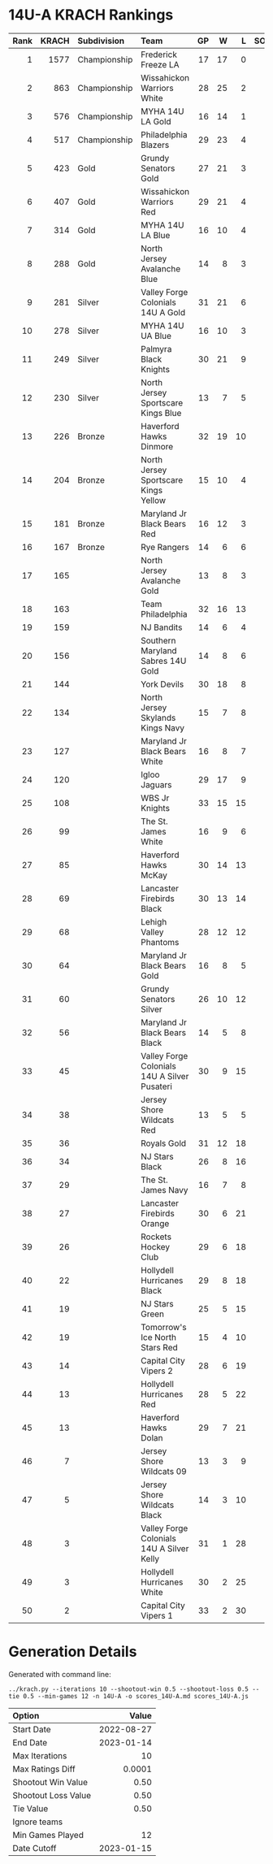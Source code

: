 # 14U-A KRACH Rankings
Rank|KRACH|Subdivision|Team|GP|W|L|SOW|SOL|T|SoS
---:|---:|:---|:---|---:|---:|---:|---:|---:|---:|---:
1|1577|Championship|Frederick Freeze LA|17|17|0|0|0|0|221
2|863|Championship|Wissahickon Warriors White|28|25|2|1|0|0|234
3|576|Championship|MYHA 14U LA Gold|16|14|1|1|0|0|125
4|517|Championship|Philadelphia Blazers|29|23|4|1|1|0|157
5|423|Gold|Grundy Senators Gold|27|21|3|2|1|0|132
6|407|Gold|Wissahickon Warriors Red|29|21|4|0|4|0|156
7|314|Gold|MYHA 14U LA Blue|16|10|4|1|1|0|223
8|288|Gold|North Jersey Avalanche Blue|14|8|3|0|3|0|182
9|281|Silver|Valley Forge Colonials 14U A Gold|31|21|6|3|1|0|137
10|278|Silver|MYHA 14U UA Blue|16|10|3|3|0|0|175
11|249|Silver|Palmyra Black Knights|30|21|9|0|0|0|242
12|230|Silver|North Jersey Sportscare Kings Blue|13|7|5|1|0|0|222
13|226|Bronze|Haverford Hawks Dinmore|32|19|10|0|3|0|313
14|204|Bronze|North Jersey Sportscare Kings Yellow|15|10|4|1|0|0|123
15|181|Bronze|Maryland Jr Black Bears Red|16|12|3|1|0|0|85
16|167|Bronze|Rye Rangers|14|6|6|2|0|0|220
17|165||North Jersey Avalanche Gold|13|8|3|0|2|0|136
18|163||Team Philadelphia|32|16|13|2|1|0|309
19|159||NJ Bandits|14|6|4|2|2|0|246
20|156||Southern Maryland Sabres 14U Gold|14|8|6|0|0|0|179
21|144||York Devils|30|18|8|2|2|0|118
22|134||North Jersey Skylands Kings Navy|15|7|8|0|0|0|223
23|127||Maryland Jr Black Bears White|16|8|7|1|0|0|185
24|120||Igloo Jaguars|29|17|9|1|2|0|128
25|108||WBS Jr Knights|33|15|15|1|2|0|183
26|99||The St. James White|16|9|6|0|1|0|130
27|85||Haverford Hawks McKay|30|14|13|1|2|0|151
28|69||Lancaster Firebirds Black|30|13|14|1|2|0|159
29|68||Lehigh Valley Phantoms|28|12|12|2|2|0|123
30|64||Maryland Jr Black Bears Gold|16|8|5|1|2|0|59
31|60||Grundy Senators Silver|26|10|12|1|3|0|248
32|56||Maryland Jr Black Bears Black|14|5|8|1|0|0|167
33|45||Valley Forge Colonials 14U A Silver Pusateri|30|9|15|3|3|0|180
34|38||Jersey Shore Wildcats Red|13|5|5|1|2|0|112
35|36||Royals Gold|31|12|18|0|1|0|156
36|34||NJ Stars Black|26|8|16|1|0|1|153
37|29||The St. James Navy|16|7|8|1|0|0|87
38|27||Lancaster Firebirds Orange|30|6|21|2|1|0|282
39|26||Rockets Hockey Club|29|6|18|5|0|0|195
40|22||Hollydell Hurricanes Black|29|8|18|2|1|0|160
41|19||NJ Stars Green|25|5|15|3|2|0|72
42|19||Tomorrow's Ice North Stars Red|15|4|10|0|1|0|100
43|14||Capital City Vipers 2|28|6|19|1|2|0|140
44|13||Hollydell Hurricanes Red|28|5|22|0|1|0|162
45|13||Haverford Hawks Dolan|29|7|21|1|0|0|76
46|7||Jersey Shore Wildcats 09|13|3|9|1|0|0|122
47|5||Jersey Shore Wildcats Black|14|3|10|0|1|0|76
48|3||Valley Forge Colonials 14U A Silver Kelly|31|1|28|1|1|0|186
49|3||Hollydell Hurricanes White|30|2|25|2|0|1|118
50|2||Capital City Vipers 1|33|2|30|0|1|0|201
# Generation Details

Generated with command line:
```
../krach.py --iterations 10 --shootout-win 0.5 --shootout-loss 0.5 --tie 0.5 --min-games 12 -n 14U-A -o scores_14U-A.md scores_14U-A.js
```

| Option | Value |
| :----- | ----: |
| Start Date | 2022-08-27 |
| End Date | 2023-01-14 |
| Max Iterations | 10 |
| Max Ratings Diff | 0.0001 |
| Shootout Win Value | 0.50 |
| Shootout Loss Value | 0.50 |
| Tie Value | 0.50 |
| Ignore teams |  |
| Min Games Played | 12 |
| Date Cutoff | 2023-01-15 |

